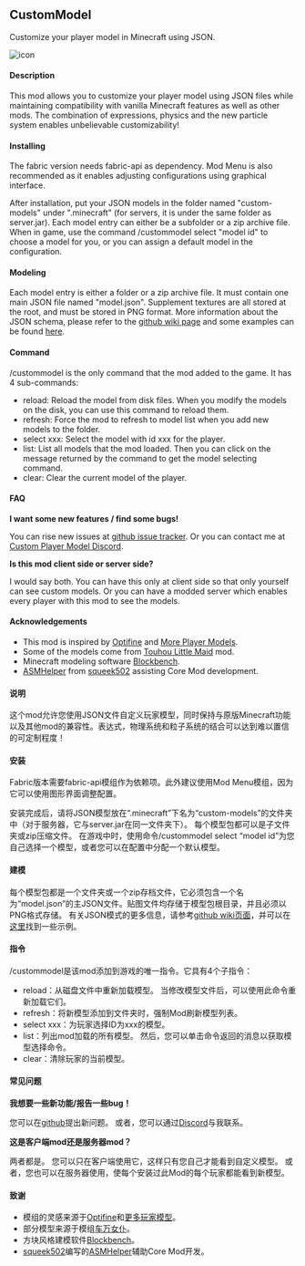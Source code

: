 ## CustomModel

Customize your player model in Minecraft using JSON.

![icon](https://github.com/Gamepiaynmo/CustomModel/wiki/assets/icon.png)

#### Description

This mod allows you to customize your player model using JSON files while maintaining compatibility with vanilla Minecraft features as well as other mods. The combination of expressions, physics and the new particle system enables unbelievable customizability!

#### Installing

The fabric version needs fabric-api as dependency. Mod Menu is also recommended as it enables adjusting configurations using graphical interface.

After installation, put your JSON models in the folder named "custom-models" under ".minecraft" (for servers, it is under the same folder as server.jar). Each model entry can either be a subfolder or a zip archive file. When in game, use the command /custommodel select "model id" to choose a model for you, or you can assign a default model in the configuration.

#### Modeling

Each model entry is either a folder or a zip archive file. It must contain one main JSON file named "model.json". Supplement textures are all stored at the root, and must be stored in PNG format. More information about the JSON schema, please refer to the [github wiki page](https://github.com/Gamepiaynmo/CustomModel/wiki/Schema) and some examples can be found [here](https://github.com/Gamepiaynmo/CustomModel/tree/master/examples).

#### Command

/custommodel is the only command that the mod added to the game. It has 4 sub-commands:

- reload: Reload the model from disk files. When you modify the models on the disk, you can use this command to reload them.
- refresh: Force the mod to refresh to model list when you add new models to the folder.
- select xxx: Select the model with id xxx for the player.
- list: List all models that the mod loaded. Then you can click on the message returned by the command to get the model selecting command.
- clear: Clear the current model of the player.

#### FAQ

**I want some new features / find some bugs!**

You can rise new issues at [github issue tracker](https://github.com/Gamepiaynmo/CustomModel/issues). Or you can contact me at [Custom Player Model Discord](https://discord.gg/uVT39n5).

**Is this mod client side or server side?**

I would say both. You can have this only at client side so that only yourself can see custom models. Or you can have a modded server which enables every player with this mod to see the models.

#### Acknowledgements

- This mod is inspired by [Optifine](https://optifine.net/) and [More Player Models](https://www.curseforge.com/minecraft/mc-mods/more-player-models).
- Some of the models come from [Touhou Little Maid](https://www.curseforge.com/minecraft/mc-mods/touhou-little-maid) mod.
- Minecraft modeling software [Blockbench](https://www.blockbench.net/web/).
- [ASMHelper](https://github.com/squeek502/ASMHelper) from [squeek502](https://github.com/squeek502) assisting Core Mod development.



#### 说明

这个mod允许您使用JSON文件自定义玩家模型，同时保持与原版Minecraft功能以及其他mod的兼容性。表达式，物理系统和粒子系统的结合可以达到难以置信的可定制程度！

#### 安装

Fabric版本需要fabric-api模组作为依赖项。此外建议使用Mod Menu模组，因为它可以使用图形界面调整配置。

安装完成后，请将JSON模型放在“.minecraft”下名为“custom-models”的文件夹中（对于服务器，它与server.jar在同一文件夹下）。 每个模型包都可以是子文件夹或zip压缩文件。 在游戏中时，使用命令/custommodel select “model id”为您自己选择一个模型，或者您可以在配置中分配一个默认模型。

#### 建模

每个模型包都是一个文件夹或一个zip存档文件，它必须包含一个名为“model.json”的主JSON文件。贴图文件均存储于模型包根目录，并且必须以PNG格式存储。 有关JSON模式的更多信息，请参考[github wiki页面](https://github.com/Gamepiaynmo/CustomModel/wiki/Schema)，并可以在[这里](https://github.com/Gamepiaynmo/CustomModel/tree/master/examples)找到一些示例。

#### 指令

/custommodel是该mod添加到游戏的唯一指令。它具有4个子指令：

- reload：从磁盘文件中重新加载模型。 当修改模型文件后，可以使用此命令重新加载它们。
- refresh：将新模型添加到文件夹时，强制Mod刷新模型列表。
- select xxx：为玩家选择ID为xxx的模型。
- list：列出mod加载的所有模型。 然后，您可以单击命令返回的消息以获取模型选择命令。
- clear：清除玩家的当前模型。

#### 常见问题

**我想要一些新功能/报告一些bug！**

您可以在[github](https://github.com/Gamepiaynmo/CustomModel/issues)提出新问题。 或者，您可以通过[Discord](https://discord.gg/uVT39n5)与我联系。

**这是客户端mod还是服务器mod？**

两者都是。 您可以只在客户端使用它，这样只有您自己才能看到自定义模型。 或者，您也可以在服务器使用，使每个安装过此Mod的每个玩家都能看到新模型。

#### 致谢

- 模组的灵感来源于[Optifine](https://optifine.net/)和[更多玩家模型](https://www.curseforge.com/minecraft/mc-mods/more-player-models)。
- 部分模型来源于模组[车万女仆](https://www.curseforge.com/minecraft/mc-mods/touhou-little-maid)。
- 方块风格建模软件[Blockbench](https://www.blockbench.net/web/)。
- [squeek502](https://github.com/squeek502)编写的[ASMHelper](https://github.com/squeek502/ASMHelper)辅助Core Mod开发。